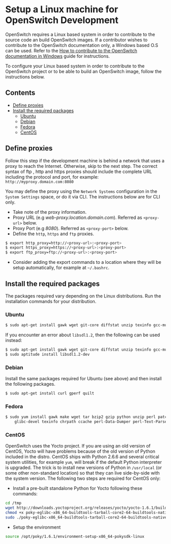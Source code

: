 # Setup a Linux machine for OpenSwitch Development
OpenSwitch requires a Linux based system in order to contribute to the source code an build OpenSwitch images. If a contributor wishes to contribute to the OpenSwitch documentation only, a Windows based O.S can be used. Refer to the [How to contribute to the OpenSwitch documentation in Windows](./windows-setup.html) guide for instructions.

To configure your Linux based system in order to contribute to the OpenSwitch project or to be able to build an OpenSwitch image, follow the instructions below.

## Contents

- [Define proxies](#Define-Proxies)
- [Install the required packages](#Install-the-required-packages)
  - [Ubuntu](#Ubuntu)
  - [Debian](#Debian)
  - [Fedora](#Fedora)
  - [CentOS](#CentOS)

## Define proxies
Follow this step if the development machine is behind a network that uses a proxy to reach the Internet. Otherwise, skip to the next step. The correct syntax of ftp , http and https proxies should include the complete URL including the protocol and port, for example:
`http://myproxy.domain.com:8080`

You may define the proxy using the `Network Systems` configuration in the `System Settings` space, or do it via CLI. The instructions below are for CLI only.
* Take note of the proxy information.
 * Proxy URL (e.g *web-proxy.location.domain.com*). Referred as `<proxy-url>` below.
 * Proxy Port (e.g *8080*). Referred as `<proxy-port>` below.
* Define the `http`, `https` and `ftp` proxies.
```bash
$ export http_proxy=http://<proxy-url>:<proxy-port>
$ export https_proxy=https://<proxy-url>:<proxy-port>
$ export ftp_proxy=ftp://<proxy-url>:<proxy-port>
```
* Consider adding the export commands to a location where they will be setup automatically, for example at `~/.bashrc`.

## Install the required packages
The packages required vary depending on the Linux distributions. Run the installation commands for your distribution.

### Ubuntu
```bash
$ sudo apt-get install gawk wget git-core diffstat unzip texinfo gcc-multilib  build-essential chrpath screen curl device-tree-compiler libsdl1.2-dev xterm
```
If you encounter an error about `libsdl1.2`, then the following can be used instead:
```bash
$ sudo apt-get install gawk wget git-core diffstat unzip texinfo gcc-multilib  build-essential chrpath screen curl device-tree-compiler xterm aptitude
$ sudo aptitude install libsdl1.2-dev
```
### Debian
Install the same packages required for Ubuntu (see above) and then install the following packages.
```bash
$ sudo apt-get install curl gperf quilt
```
### Fedora
```bash
$ sudo yum install gawk make wget tar bzip2 gzip python unzip perl patch diffutils diffstat git cpp gcc gcc-c++ \
    glibc-devel texinfo chrpath ccache perl-Data-Dumper perl-Text-ParseWords perl-Thread-Queue SDL-devel xterm screen dtc
```
### CentOS
OpenSwitch uses the Yocto project. If you are using an old version of CentOS, Yocto will have problems because of the old version of Python included in  the distro.
CentOS ships with Python 2.6.6 and several critical system utilities, for example `yum`, will break if the default Python interpreter is upgraded.
The trick is to install new versions of Python in `/usr/local` (or some other non-standard location) so that they can live side-by-side with the system version.
The following two steps are required for CentOS only:
* Install a pre-built standalone Python for Yocto following these commands:
```bash
cd /tmp
wget http://downloads.yoctoproject.org/releases/yocto/yocto-1.6.1/buildtools/poky-eglibc-x86_64-buildtools-tarball-core2-64-buildtools-nativesdk-standalone-1.6.1.sh
chmod +x poky-eglibc-x86_64-buildtools-tarball-core2-64-buildtools-nativesdk-standalone-1.6.1.sh
sudo ./poky-eglibc-x86_64-buildtools-tarball-core2-64-buildtools-nativesdk-standalone-1.6.1.sh -y
```
* Setup the environment
```bash
source /opt/poky/1.6.1/environment-setup-x86_64-pokysdk-linux
```
